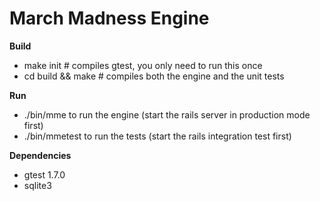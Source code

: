 March Madness Engine
=======

**Build**
* make init # compiles gtest, you only need to run this once
* cd build && make # compiles both the engine and the unit tests

**Run**
* ./bin/mme to run the engine (start the rails server in production mode first)
* ./bin/mmetest to run the tests (start the rails integration test first)

**Dependencies**
* gtest 1.7.0
* sqlite3

